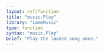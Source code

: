 ```yaml
---
layout: ref/function
title: "music.Play"
library: "LameMusic"
type: function
syntax: "music.Play"
brief: "Play the loaded song once."
---
```


